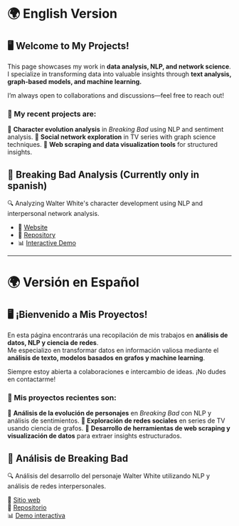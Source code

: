 # 🌍 English Version 
## 🖥️ Welcome to My Projects!
This page showcases my work in **data analysis, NLP, and network science**.  
I specialize in transforming data into valuable insights through **text analysis, graph-based models, and machine learning.**  

I’m always open to collaborations and discussions—feel free to reach out!

### 📝 My recent projects are:
🔹 **Character evolution analysis** in *Breaking Bad* using NLP and sentiment analysis.
🔹 **Social network exploration** in TV series with graph science techniques.
🔹 **Web scraping and data visualization tools** for structured insights.

## 🎩 Breaking Bad Analysis (Currently only in spanish)
🔍 Analyzing Walter White's character development using NLP and interpersonal network analysis.</p>
 
- 🔗 <a href="Breaking_Bad_page.html" target="_blank">Website</a><br>
- 📂 <a href="https://github.com/ChispiDEV/Breaking_Bad_Evil_Analysis" target="_blank">Repository</a><br>
- 📊 <a href="https://tu-usuario.github.io/repositorio-breaking-bad" target="_blank">Interactive Demo</a>

<!-- Add more projects here as needed -->

---
# 🌍 Versión en Español  
## 🖥️ ¡Bienvenido a Mis Proyectos!
En esta página encontrarás una recopilación de mis trabajos en **análisis de datos, NLP y ciencia de redes**.  
Me especializo en transformar datos en información valiosa mediante el **análisis de texto, modelos basados en grafos y machine learning**.  
  
Siempre estoy abierta a colaboraciones e intercambio de ideas. ¡No dudes en contactarme!

### 📝 Mis proyectos recientes son:
🔹 **Análisis de la evolución de personajes** en *Breaking Bad* con NLP y análisis de sentimientos.
🔹 **Exploración de redes sociales** en series de TV usando ciencia de grafos.
🔹 **Desarrollo de herramientas de web scraping y visualización de datos** para extraer insights estructurados.

## 🎩 Análisis de Breaking Bad
🔍 Análisis del desarrollo del personaje Walter White utilizando NLP y análisis de redes interpersonales.

🔗 <a href="Breaking_Bad_page.html" target="_blank">Sitio web</a><br>
📂 <a href="https://github.com/ChispiDEV/Breaking_Bad_Evil_Analysis" target="_blank">Repositorio</a><br>
📊 <a href="https://tu-usuario.github.io/repositorio-breaking-bad" target="_blank">Demo interactiva</a>

<!-- Añadir los proyectos aquí según se vayan incorporando -->

